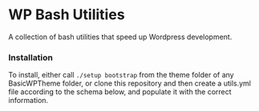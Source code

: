 # WP Bash Utilities

A collection of bash utilities that speed up Wordpress development.

### Installation

To install, either call `./setup bootstrap` from the theme folder of any BasicWPTheme folder, or clone this repository and then create a utils.yml file according to the schema below, and populate it with the correct information.


